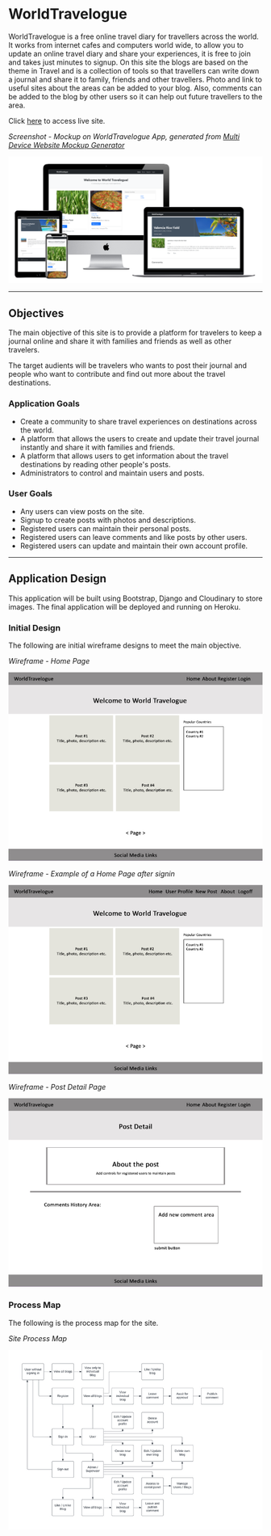 # WorldTravelogue
WorldTravelogue is a free online travel diary for travellers across the world. It works from internet cafes and computers world wide, to allow you to update an online travel diary and share your experiences, it is free to join and takes just minutes to signup.
On this site the blogs are based on the theme in Travel and is a collection of tools so that travellers can write down a journal and share it to family, friends and other travellers. Photo and link to useful sites about the areas can be added to your blog. Also, comments can be added to the blog by other users so it can help out future travellers to the area.

Click [here](https://) to access live site.

*Screenshot - Mockup on WorldTravelogue App, generated from [Multi Device Website Mockup Generator](https://techsini.com/multi-mockup/index.php)*

![Screenshot on Mockup](readme/images/mockup.png)

---

## Objectives
The main objective of this site is to provide a platform for travelers to keep a journal online and share it with families and friends as well as other travelers.

The target audients will be travelers who wants to post their journal and people who want to contribute and find out more about the travel destinations.

### Application Goals
* Create a community to share travel experiences on destinations across the world.
* A platform that allows the users to create and update their travel journal instantly and share it with families and friends.
* A platform that allows users to get information about the travel destinations by reading other people's posts.
* Administrators to control and maintain users and posts.

### User Goals
* Any users can view posts on the site.
* Signup to create posts with photos and descriptions.
* Registered users can maintain their personal posts.
* Registered users can leave comments and like posts by other users.
* Registered users can update and maintain their own account profile.

---
## Application Design

This application will be built using Bootstrap, Django and Cloudinary to store images. The final application will be deployed and running on Heroku.

### Initial Design

The following are initial wireframe designs to meet the main objective.

*Wireframe - Home Page*

![Wireframe on Home Page](readme/images/wireframe-home-page.jpg)

*Wireframe - Example of a Home Page after signin*

![Wireframe on User Home Page](readme/images/wireframe-signed-in-home-page.jpg)

*Wireframe - Post Detail Page*

![Wireframe on Post Detail Page](readme/images/wireframe-post-detail-page.jpg)

### Process Map

The following is the process map for the site.

*Site Process Map*

![Process Map](readme/images/process-map.jpg)
